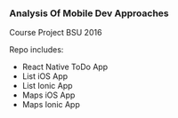 ### Analysis Of Mobile Dev Approaches
Course Project
BSU 2016 

Repo includes:
* React Native ToDo App
* List iOS App
* List Ionic App
* Maps iOS App
* Maps Ionic App

